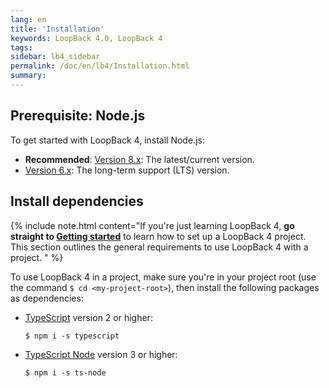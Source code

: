 ```yaml
---
lang: en
title: 'Installation'
keywords: LoopBack 4.0, LoopBack 4
tags:
sidebar: lb4_sidebar
permalink: /doc/en/lb4/Installation.html
summary:
---
```


## Prerequisite: Node.js

To get started with LoopBack 4, install Node.js:
  - **Recommended**: [Version 8.x](https://nodejs.org/en/download/current/): The latest/current version.
  - [Version 6.x](https://nodejs.org/en/download/): The long-term support (LTS) version.

## Install dependencies

{% include note.html content="If you're just learning LoopBack 4, **go straight to [Getting started](Getting-started.html)** to learn how to set up a LoopBack 4 project.
This section outlines the general requirements to use LoopBack 4 with a project.
" %}

To use LoopBack 4 in a project, make sure you're in your project root (use the command `$ cd <my-project-root>`), then install the following packages as dependencies:

- [TypeScript](https://www.typescriptlang.org/index.html#download-links) version 2 or higher:

  ```
  $ npm i -s typescript
  ```

- [TypeScript Node](https://www.npmjs.com/package/ts-node) version 3 or higher:

  ```
  $ npm i -s ts-node
  ```
